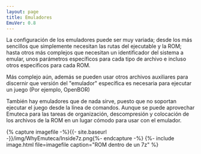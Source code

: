 ```yaml
---
layout: page
title: Emuladores
EmuVer: 0.8
---
```

La configuración de los emuladores puede ser muy variada; desde los más sencillos que simplemente necesitan las rutas del ejecutable y la ROM; hasta otros más complejos que necesitan un identificador del sistema a emular, unos parámetros específicos para cada tipo de archivo e incluso otros especificos para cada ROM.

Más complejo aún, además se pueden usar otros archivos auxiliares para discernir que versión del "emulador" específica es necesaria para ejecutar un juego (Por ejemplo, OpenBOR)

También hay emuladores que de nada sirve, puesto que no soportan ejecutar el juego desde la línea de comandos. Aunque se puede aprovechar Emuteca para las tareas de organización, descompresión y colocación de los archivos de la ROM en un lugar cómodo para usar con el emulador.

{% capture imagefile -%}{{- site.baseurl -}}/img/WhyEmuteca/Inside7z.png{%- endcapture -%}
{%- include image.html file=imagefile caption="ROM dentro de un 7z" %}

